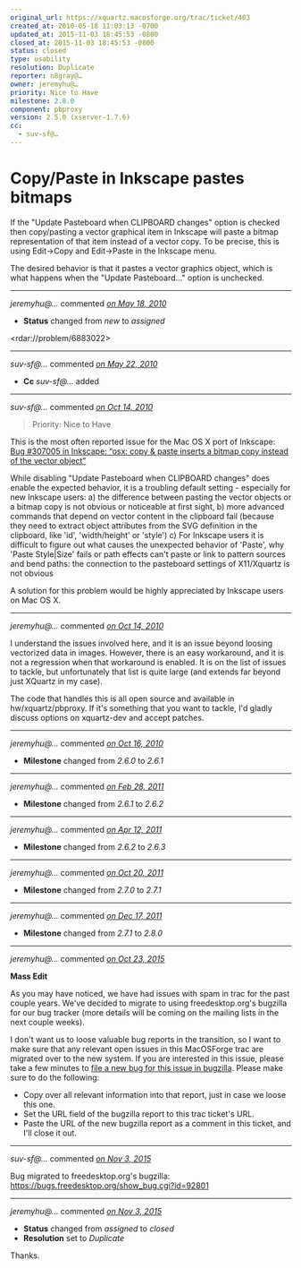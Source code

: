 ```yaml
---
original_url: https://xquartz.macosforge.org/trac/ticket/403
created_at: 2010-05-18 11:03:13 -0700
updated_at: 2015-11-03 18:45:53 -0800
closed_at: 2015-11-03 18:45:53 -0800
status: closed
type: usability
resolution: Duplicate
reporter: n8gray@…
owner: jeremyhu@…
priority: Nice to Have
milestone: 2.8.0
component: pbproxy
version: 2.5.0 (xserver-1.7.6)
cc:
  - suv-sf@…
---
```


Copy/Paste in Inkscape pastes bitmaps
=====================================


If the "Update Pasteboard when CLIPBOARD changes" option is checked then copy/pasting a vector graphical item in Inkscape will paste a bitmap representation of that item instead of a vector copy. To be precise, this is using Edit-&gt;Copy and Edit-&gt;Paste in the Inkscape menu.

The desired behavior is that it pastes a vector graphics object, which is what happens when the "Update Pasteboard..." option is unchecked.



---

*jeremyhu@…* commented *[on May 18, 2010](https://xquartz.macosforge.org/trac/ticket/403#comment:1 "May 18, 2010 at 11:05 AM PDT")*

-   **Status** changed from *new* to *assigned*

&lt;rdar://problem/6883022&gt;



---

*suv-sf@…* commented *[on May 22, 2010](https://xquartz.macosforge.org/trac/ticket/403#comment:2 "May 22, 2010 at 10:48 AM PDT")*

-   **Cc** *suv-sf@…* added



---

*suv-sf@…* commented *[on Oct 14, 2010](https://xquartz.macosforge.org/trac/ticket/403#comment:3 "October 14, 2010 at 5:35 PM PDT")*

> Priority: Nice to Have

This is the most often reported issue for the Mac OS X port of Inkscape:
[Bug \#⁠307005 in Inkscape: “osx: copy & paste inserts a bitmap copy instead of the vector object”](https://bugs.launchpad.net/inkscape/+bug/307005)

While disabling "Update Pasteboard when CLIPBOARD changes" does enable the expected behavior, it is a troubling default setting - especially for new Inkscape users:
a) the difference between pasting the vector objects or a bitmap copy is not obvious or noticeable at first sight,
b) more advanced commands that depend on vector content in the clipboard fail (because they need to extract object attributes from the SVG definition in the clipboard, like 'id', 'width/height' or 'style')
c) For Inkscape users it is difficult to figure out what causes the unexpected behavior of 'Paste', why 'Paste Style|Size' fails or path effects can't paste or link to pattern sources and bend paths: the connection to the pasteboard settings of X11/Xquartz is not obvious

A solution for this problem would be highly appreciated by Inkscape users on Mac OS X.



---

*jeremyhu@…* commented *[on Oct 14, 2010](https://xquartz.macosforge.org/trac/ticket/403#comment:4 "October 14, 2010 at 11:48 PM PDT")*

I understand the issues involved here, and it is an issue beyond loosing vectorized data in images. However, there is an easy workaround, and it is not a regression when that workaround is enabled. It is on the list of issues to tackle, but unfortunately that list is quite large (and extends far beyond just XQuartz in my case).

The code that handles this is all open source and available in hw/xquartz/pbproxy. If it's something that you want to tackle, I'd gladly discuss options on xquartz-dev and accept patches.



---

*jeremyhu@…* commented *[on Oct 16, 2010](https://xquartz.macosforge.org/trac/ticket/403#comment:5 "October 16, 2010 at 10:59 AM PDT")*

-   **Milestone** changed from *2.6.0* to *2.6.1*



---

*jeremyhu@…* commented *[on Feb 28, 2011](https://xquartz.macosforge.org/trac/ticket/403#comment:6 "February 28, 2011 at 11:28 AM PST")*

-   **Milestone** changed from *2.6.1* to *2.6.2*



---

*jeremyhu@…* commented *[on Apr 12, 2011](https://xquartz.macosforge.org/trac/ticket/403#comment:7 "April 12, 2011 at 11:25 AM PDT")*

-   **Milestone** changed from *2.6.2* to *2.6.3*



---

*jeremyhu@…* commented *[on Oct 20, 2011](https://xquartz.macosforge.org/trac/ticket/403#comment:8 "October 20, 2011 at 9:17 AM PDT")*

-   **Milestone** changed from *2.7.0* to *2.7.1*



---

*jeremyhu@…* commented *[on Dec 17, 2011](https://xquartz.macosforge.org/trac/ticket/403#comment:9 "December 17, 2011 at 8:31 PM PST")*

-   **Milestone** changed from *2.7.1* to *2.8.0*



---

*jeremyhu@…* commented *[on Oct 23, 2015](https://xquartz.macosforge.org/trac/ticket/403#comment:183 "October 23, 2015 at 10:27 AM PDT")*

**Mass Edit**

As you may have noticed, we have had issues with spam in trac for the past couple years. We've decided to migrate to using freedesktop.org's bugzilla for our bug tracker (more details will be coming on the mailing lists in the next couple weeks).

I don't want us to loose valuable bug reports in the transition, so I want to make sure that any relevant open issues in this MacOSForge trac are migrated over to the new system. If you are interested in this issue, please take a few minutes to [file a new bug for this issue in bugzilla](https://bugs.freedesktop.org/enter_bug.cgi?product=XQuartz&component=New%20Bugs). Please make sure to do the following:

-   Copy over all relevant information into that report, just in case we loose this one.
-   Set the URL field of the bugzilla report to this trac ticket's URL.
-   Paste the URL of the new bugzilla report as a comment in this ticket, and I'll close it out.



---

*suv-sf@…* commented *[on Nov 3, 2015](https://xquartz.macosforge.org/trac/ticket/403#comment:184 "November 3, 2015 at 2:30 PM PST")*

Bug migrated to freedesktop.org's bugzilla:
<https://bugs.freedesktop.org/show_bug.cgi?id=92801>



---

*jeremyhu@…* commented *[on Nov 3, 2015](https://xquartz.macosforge.org/trac/ticket/403#comment:185 "November 3, 2015 at 6:45 PM PST")*

-   **Status** changed from *assigned* to *closed*
-   **Resolution** set to *Duplicate*

Thanks.



